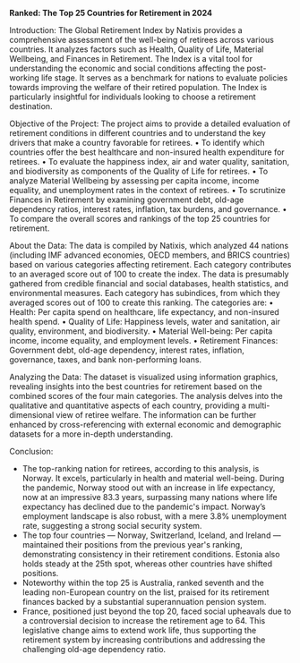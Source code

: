 **Ranked: The Top 25 Countries for Retirement in 2024**

Introduction:
The Global Retirement Index by Natixis provides a comprehensive assessment of the well-being of retirees across various countries. It analyzes factors such as Health, Quality of Life, Material Wellbeing, and Finances in Retirement. The Index is a vital tool for understanding the economic and social conditions affecting the post-working life stage. It serves as a benchmark for nations to evaluate policies towards improving the welfare of their retired population. The Index is particularly insightful for individuals looking to choose a retirement destination.

Objective of the Project:
The project aims to provide a detailed evaluation of retirement conditions in different countries and to understand the key drivers that make a country favorable for retirees. 
• To identify which countries offer the best healthcare and non-insured health expenditure for retirees.
• To evaluate the happiness index, air and water quality, sanitation, and biodiversity as components of the Quality of Life for retirees.
• To analyze Material Wellbeing by assessing per capita income, income equality, and unemployment rates in the context of retirees.
• To scrutinize Finances in Retirement by examining government debt, old-age dependency ratios, interest rates, inflation, tax burdens, and governance.
• To compare the overall scores and rankings of the top 25 countries for retirement.

About the Data:
The data is compiled by Natixis, which analyzed 44 nations (including IMF advanced economies, OECD members, and BRICS countries) based on various categories affecting retirement. Each category contributes to an averaged score out of 100 to create the index. The data is presumably gathered from credible financial and social databases, health statistics, and environmental measures. Each category has subindices, from which they averaged scores out of 100 to create this ranking. The categories are:
• Health: Per capita spend on healthcare, life expectancy, and non-insured health spend.
• Quality of Life: Happiness levels, water and sanitation, air quality, environment, and biodiversity.
• Material Well-being: Per capita income, income equality, and employment levels.
• Retirement Finances: Government debt, old-age dependency, interest rates, inflation, governance, taxes, and bank non-performing loans.

Analyzing the Data:
The dataset is visualized using information graphics, revealing insights into the best countries for retirement based on the combined scores of the four main categories. The analysis delves into the qualitative and quantitative aspects of each country, providing a multi-dimensional view of retiree welfare. The information can be further enhanced by cross-referencing with external economic and demographic datasets for a more in-depth understanding.

Conclusion:
- The top-ranking nation for retirees, according to this analysis, is Norway. It excels, particularly in health and material well-being. During the pandemic, Norway stood out with an increase in life expectancy, now at an impressive 83.3 years, surpassing many nations where life expectancy has declined due to the pandemic's impact. Norway’s employment landscape is also robust, with a mere 3.8% unemployment rate, suggesting a strong social security system.
- The top four countries — Norway, Switzerland, Iceland, and Ireland — maintained their positions from the previous year's ranking, demonstrating consistency in their retirement conditions. Estonia also holds steady at the 25th spot, whereas other countries have shifted positions.
- Noteworthy within the top 25 is Australia, ranked seventh and the leading non-European country on the list, praised for its retirement finances backed by a substantial superannuation pension system.
- France, positioned just beyond the top 20, faced social upheavals due to a controversial decision to increase the retirement age to 64. This legislative change aims to extend work life, thus supporting the retirement system by increasing contributions and addressing the challenging old-age dependency ratio.
